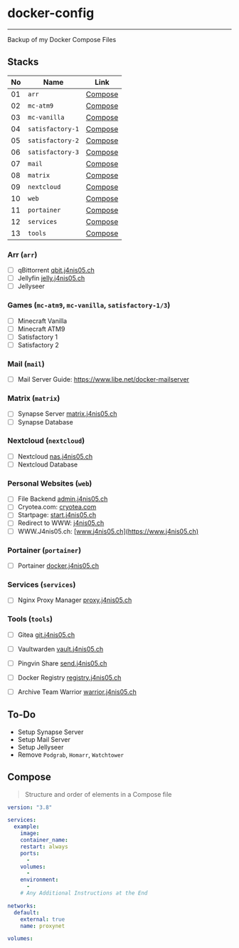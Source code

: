 # docker-config
---
Backup of my Docker Compose Files


## Stacks
| No | Name             | Link                                                |
| -- | ---------------- | --------------------------------------------------- |
| 01 | `arr`            | [Compose](stacks/arr/docker-compose.yml)            |
| 02 | `mc-atm9`        | [Compose](stacks/mc-atm9/docker-compose.yml)        |
| 03 | `mc-vanilla`     | [Compose](stacks/mc-vanilla/docker-compose.yml)     |
| 04 | `satisfactory-1` | [Compose](stacks/satisfactory-1/docker-compose.yml) |
| 05 | `satisfactory-2` | [Compose](stacks/satisfactory-2/docker-compose.yml) |
| 06 | `satisfactory-3` | [Compose](stacks/satisfactory-3/docker-compose.yml) |
| 07 | `mail`           | [Compose](stacks/mail/docker-compose.yml)           |
| 08 | `matrix`         | [Compose](stacks/matrix/docker-compose.yml)         |
| 09 | `nextcloud`      | [Compose](stacks/nextcloud/docker-compose.yml)      |
| 10 | `web`            | [Compose](stacks/web/docker-compose.yml)            |
| 11 | `portainer`      | [Compose](stacks/portainer/docker-compose.yml)      |
| 12 | `services`       | [Compose](stacks/services/docker-compose.yml)       |
| 13 | `tools`          | [Compose](stacks/tools/docker-compose.yml)          |

### Arr (`arr`)
- [ ] qBittorrent           [qbit.j4nis05.ch](https://qbit.j4nis05.ch)
- [ ] Jellyfin              [jelly.j4nis05.ch](https://jelly.j4nis05.ch)
- [ ] Jellyseer

### Games (`mc-atm9`, `mc-vanilla`, `satisfactory-1/3`)
- [ ] Minecraft Vanilla
- [ ] Minecraft ATM9
- [ ] Satisfactory 1
- [ ] Satisfactory 2

### Mail (`mail`)
- [ ] Mail Server           Guide: https://www.libe.net/docker-mailserver

### Matrix (`matrix`)
- [ ] Synapse Server        [matrix.j4nis05.ch](https://matrix.j4nis05.ch)
- [ ] Synapse Database

### Nextcloud (`nextcloud`)
- [ ] Nextcloud             [nas.j4nis05.ch](https://nas.j4nis05.ch)
- [ ] Nextcloud Database

### Personal Websites (`web`)
- [ ] File Backend          [admin.j4nis05.ch](https://admin.j4nis05.ch)
- [ ] Cryotea.com:          [cryotea.com](http://cryotea.com)
- [ ] Startpage:            [start.j4nis05.ch](https://start.j4nis05.ch)
- [ ] Redirect to WWW:      [j4nis05.ch](https://j4nis05.ch)
- [ ] WWW.J4nis05.ch:       [www.j4nis05.ch](https://www.j4nis05.ch)

### Portainer (`portainer`)
- [ ] Portainer             [docker.j4nis05.ch](https://docker.j4nis05.ch)

### Services (`services`)
- [ ] Nginx Proxy Manager   [proxy.j4nis05.ch](https://proxy.j4nis05.ch)

### Tools (`tools`)
- [ ] Gitea                 [git.j4nis05.ch](https://git.j4nis05.ch)
- [ ] Vaultwarden           [vault.j4nis05.ch](https://vault.j4nis05.ch)
- [ ] Pingvin Share         [send.j4nis05.ch](https://send.j4nis05.ch)
- [ ] Docker Registry       [registry.j4nis05.ch](https://registry.j4nis05.ch)
- [ ] Archive Team Warrior  [warrior.j4nis05.ch](https://warrior.j4nis05.ch)


## To-Do
* Setup Synapse Server
* Setup Mail Server
* Setup Jellyseer
* Remove `Podgrab`, `Homarr`, `Watchtower`


## Compose
> Structure and order of elements in a Compose file

```yaml
version: "3.8"

services:
  example:
    image: 
    container_name: 
    restart: always
    ports:
      - 
    volumes:
      - 
    environment:
      - 
    # Any Additional Instructions at the End

networks:
  default:
    external: true
    name: proxynet

volumes:

```